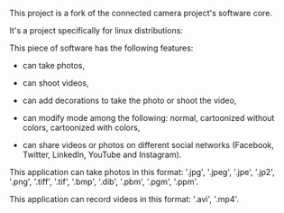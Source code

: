 This project is a fork of the connected camera project's software core.

It's a project specifically for linux distributions:

This piece of software has the following features:

* can take photos,

* can shoot videos,

* can add decorations to take the photo or shoot the video,

* can modify mode among the following: normal, cartoonized without colors, cartoonized with colors,

* can share videos or photos on different social networks (Facebook, Twitter, LinkedIn, YouTube and Instagram).

This application can take photos in this format: '.jpg', '.jpeg', '.jpe', '.jp2', '.png', '.tiff', '.tif', '.bmp', '.dib', '.pbm', '.pgm', '.ppm'.

This application can record videos in this format: '.avi', '.mp4'.


